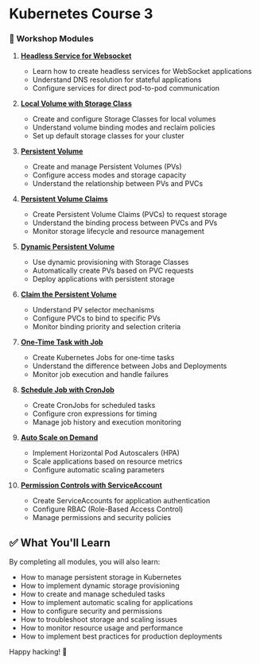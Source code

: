 # Kubernetes Course 3

### 🧭 Workshop Modules

1. **[Headless Service for Websocket](00-headless-service-for-ws/README.md)**
   - Learn how to create headless services for WebSocket applications
   - Understand DNS resolution for stateful applications
   - Configure services for direct pod-to-pod communication

2. **[Local Volume with Storage Class](01-localvolume-with-storageclass/README.md)**
   - Create and configure Storage Classes for local volumes
   - Understand volume binding modes and reclaim policies
   - Set up default storage classes for your cluster

3. **[Persistent Volume](02-persistent-volume/README.md)**
   - Create and manage Persistent Volumes (PVs)
   - Configure access modes and storage capacity
   - Understand the relationship between PVs and PVCs

4. **[Persistent Volume Claims](03-persistent-volume-claims/README.md)**
   - Create Persistent Volume Claims (PVCs) to request storage
   - Understand the binding process between PVCs and PVs
   - Monitor storage lifecycle and resource management

5. **[Dynamic Persistent Volume](04-dynamic-pv/README.md)**
   - Use dynamic provisioning with Storage Classes
   - Automatically create PVs based on PVC requests
   - Deploy applications with persistent storage

6. **[Claim the Persistent Volume](05-claim-the-pv/README.md)**
   - Understand PV selector mechanisms
   - Configure PVCs to bind to specific PVs
   - Monitor binding priority and selection criteria

7. **[One-Time Task with Job](06-one-time-task-with-job/README.md)**
   - Create Kubernetes Jobs for one-time tasks
   - Understand the difference between Jobs and Deployments
   - Monitor job execution and handle failures

8. **[Schedule Job with CronJob](07-schedule-job-with-cronjob/README.md)**
   - Create CronJobs for scheduled tasks
   - Configure cron expressions for timing
   - Manage job history and execution monitoring

9. **[Auto Scale on Demand](08-auto-scale-on-demand/README.md)**
   - Implement Horizontal Pod Autoscalers (HPA)
   - Scale applications based on resource metrics
   - Configure automatic scaling parameters

10. **[Permission Controls with ServiceAccount](09-permission-controls-with-serviceaccount/README.md)**
    - Create ServiceAccounts for application authentication
    - Configure RBAC (Role-Based Access Control)
    - Manage permissions and security policies

## ✅ What You'll Learn

By completing all modules, you will also learn:

- How to manage persistent storage in Kubernetes
- How to implement dynamic storage provisioning
- How to create and manage scheduled tasks
- How to implement automatic scaling for applications
- How to configure security and permissions
- How to troubleshoot storage and scaling issues
- How to monitor resource usage and performance
- How to implement best practices for production deployments

Happy hacking! 🚀